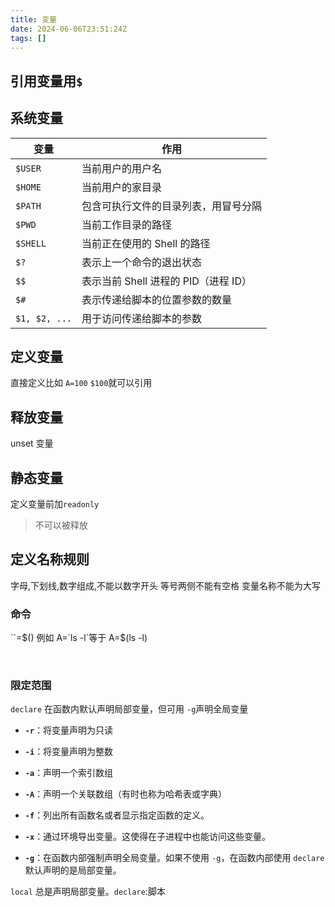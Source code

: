 ```yaml
---
title: 变量
date: 2024-06-06T23:51:24Z
tags: []
---
```


## 引用变量用`$`

## 系统变量

| 变量            | 作用                                 |
| --------------- | ------------------------------------ |
| ​`$USER`​       | 当前用户的用户名                     |
| ​`$HOME`​       | 当前用户的家目录                     |
| ​`$PATH`​       | 包含可执行文件的目录列表，用冒号分隔 |
| ​`$PWD`​        | 当前工作目录的路径                   |
| ​`$SHELL`​      | 当前正在使用的 Shell 的路径          |
| ​`$?`​          | 表示上一个命令的退出状态             |
| ​`$$`​          | 表示当前 Shell 进程的 PID（进程 ID） |
| ​`$#`​          | 表示传递给脚本的位置参数的数量       |
| ​`$1, $2, ...`​ | 用于访问传递给脚本的参数             |

## 定义变量

直接定义比如
`A=100`
`$100`就可以引用

## 释放变量

unset 变量

## 静态变量

定义变量前加`readonly`

> 不可以被释放

## 定义名称规则

字母,下划线,数字组成,不能以数字开头
等号两侧不能有空格
变量名称不能为大写

### 命令

``=$()
例如
A=`ls -l`等于 A=$(ls -l)

‍

### 限定范围

​`declare`​ 在函数内默认声明局部变量，但可用 `-g`​ 声明全局变量

- **​`-r`​**​：将变量声明为只读

- **​`-i`​**​：将变量声明为整数

- **​`-a`​**​：声明一个索引数组

- **​`-A`​**​：声明一个关联数组（有时也称为哈希表或字典）

- **​`-f`​**​：列出所有函数名或者显示指定函数的定义。

- **​`-x`​**​：通过环境导出变量。这使得在子进程中也能访问这些变量。

- **​`-g`​**​：在函数内部强制声明全局变量。如果不使用 `-g`​，在函数内部使用 `declare`​ 默认声明的是局部变量。

​`local`​ 总是声明局部变量。`declare`​:脚本

‍
